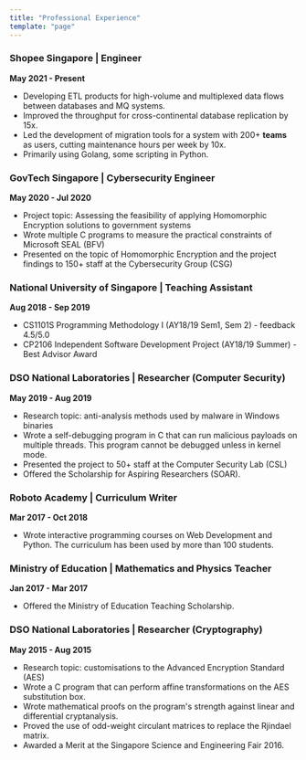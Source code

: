 ```yaml
---
title: "Professional Experience"
template: "page"
---
```


### Shopee Singapore | Engineer ###
**May 2021 - Present**

* Developing ETL products for high-volume and multiplexed data flows between databases and MQ systems.
* Improved the throughput for cross-continental database replication by 15x.
* Led the development of migration tools for a system with 200+ **teams** as users, cutting maintenance hours per week by 10x.
* Primarily using Golang, some scripting in Python.

### GovTech Singapore | Cybersecurity Engineer ###
**May 2020 - Jul 2020**

* Project topic: Assessing the feasibility of applying Homomorphic Encryption solutions to government systems
* Wrote multiple C programs to measure the practical constraints of Microsoft SEAL (BFV)
* Presented on the topic of Homomorphic Encryption and the project findings to 150+ staff at the Cybersecurity Group (CSG)

### National University of Singapore | Teaching Assistant ###
**Aug 2018 - Sep 2019**

* CS1101S Programming Methodology I (AY18/19 Sem1, Sem 2) - feedback 4.5/5.0
* CP2106 Independent Software Development Project (AY18/19 Summer) - Best Advisor Award

### DSO National Laboratories | Researcher (Computer Security) ###
**May 2019 - Aug 2019**

* Research topic: anti-analysis methods used by malware in Windows binaries
* Wrote a self-debugging program in C that can run malicious payloads on multiple threads. This program cannot be debugged unless in kernel mode.
* Presented the project to 50+ staff at the Computer Security Lab (CSL)
* Offered the Scholarship for Aspiring Researchers (SOAR).

### Roboto Academy | Curriculum Writer ###
**Mar 2017 - Oct 2018**

* Wrote interactive programming courses on Web Development and Python. The curriculum has been used by more than 100 students.

### Ministry of Education | Mathematics and Physics Teacher ###
**Jan 2017 - Mar 2017**

* Offered the Ministry of Education Teaching Scholarship.

### DSO National Laboratories | Researcher (Cryptography) ###
**May 2015 - Aug 2015**

* Research topic: customisations to the Advanced Encryption Standard (AES)
* Wrote a C program that can perform affine transformations on the AES substitution box.
* Wrote mathematical proofs on the program's strength against linear and differential cryptanalysis.
* Proved the use of odd-weight circulant matrices to replace the Rjindael matrix.
* Awarded a Merit at the Singapore Science and Engineering Fair 2016.
